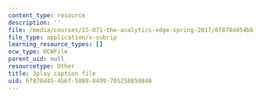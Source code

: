 ```yaml
---
content_type: resource
description: ''
file: /media/courses/15-071-the-analytics-edge-spring-2017/6f878d454b6f58888499705258850840_WacNWdXhvVM.vtt
file_type: application/x-subrip
learning_resource_types: []
ocw_type: OCWFile
parent_uid: null
resourcetype: Other
title: 3play caption file
uid: 6f878d45-4b6f-5888-8499-705258850840
---
```

